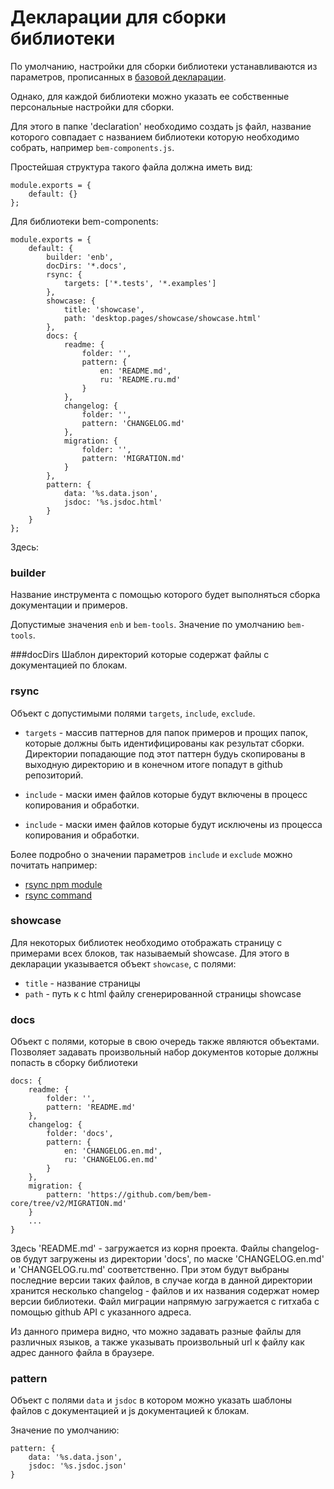 # Декларации для сборки библиотеки

По умолчанию, настройки для сборки библиотеки устанавливаются из параметров,
прописанных в [базовой декларации](../declarations/base.js).
 
Однако, для каждой библиотеки можно указать ее собственные персональные настройки для сборки.

Для этого в папке 'declaration' необходимо создать js файл, 
название которого совпадает с названием библиотеки которую необходимо собрать, например `bem-components.js`.

Простейшая структура такого файла должна иметь вид:

```
module.exports = {
    default: {}
};
```

Для библиотеки bem-components:
 
```
module.exports = {
    default: {
        builder: 'enb',
        docDirs: '*.docs',
        rsync: {
            targets: ['*.tests', '*.examples']
        },
        showcase: {
            title: 'showcase',
            path: 'desktop.pages/showcase/showcase.html'
        },
        docs: {
            readme: {
                folder: '',
                pattern: {
                    en: 'README.md',
                    ru: 'README.ru.md'
                }
            },
            changelog: {
                folder: '',
                pattern: 'CHANGELOG.md'
            },
            migration: {
                folder: '',
                pattern: 'MIGRATION.md'
            }
        },
        pattern: {
            data: '%s.data.json',
            jsdoc: '%s.jsdoc.html'
        }
    }
};
```

Здесь:

### builder 
Название инструмента с помощью которого будет выполняться сборка документации и примеров.

Допустимые значения `enb` и `bem-tools`. 
Значение по умолчанию `bem-tools`.

###docDirs
Шаблон директорий которые содержат файлы с документацией по блокам.

### rsync
Объект с допустимыми полями `targets`, `include`, `exclude`.

* `targets` - массив паттернов для папок примеров и прощих папок, которые должны быть
идентифицированы как результат сборки. Директории попадающие под этот паттерн
будуь скопированы в выходную директорию и в конечном итоге попадут в github репозиторий.

* `include` - маски имен файлов которые будут включены в процесс копирования и обработки.
* `include` - маски имен файлов которые будут исключены из процесса копирования и обработки.

Более подробно о значении параметров `include` и `exclude` можно почитать например:
* [rsync npm module](https://www.npmjs.org/package/rsync)
* [rsync command](https://developer.apple.com/library/Mac/DOCUMENTATION/Darwin/Reference/ManPages/man1/rsync.1.html)

### showcase

Для некоторых библиотек необходимо отображать страницу с примерами всех блоков,
так называемый showcase. Для этого в декларации указывается объект `showcase`,
с полями:

* `title` - название страницы
* `path` - путь к с html файлу сгенерированной страницы showcase

### docs

Объект с полями, которые в свою очередь также являются объектами.
Позволяет задавать произвольный набор документов которые должны попасть в сборку библиотеки

```
docs: {
    readme: {
        folder: '',
        pattern: 'README.md'
    },
    changelog: {
        folder: 'docs',
        pattern: {
            en: 'CHANGELOG.en.md',
            ru: 'CHANGELOG.en.md'
        }
    },
    migration: {
        pattern: 'https://github.com/bem/bem-core/tree/v2/MIGRATION.md'
    }
    ...
}    
```
Здесь 'README.md' - загружается из корня проекта. Файлы changelog-ов будут загружены из директории 'docs',
по маске 'CHANGELOG.en.md' и 'CHANGELOG.ru.md' соответственно. При этом будут выбраны последние версии таких файлов,
в случае когда в данной директории хранится несколько changelog - файлов и их названия содержат номер версии библиотеки.
Файл миграции напрямую загружается с гитхаба с помощью github API с указанного адреса.

Из данного примера видно, что можно задавать разные файлы для различных языков, а также указывать
произвольный url к файлу как адрес данного файла в браузере.

### pattern 
Объект с полями `data` и `jsdoc` в котором можно указать шаблоны файлов с документацией и js документацией к блокам. 

Значение по умолчанию:

```
pattern: {
    data: '%s.data.json',
    jsdoc: '%s.jsdoc.json'
}
```


